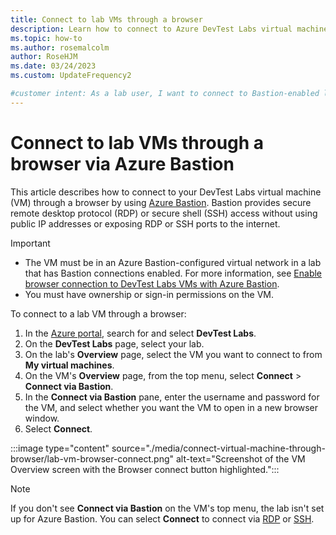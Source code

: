 ```yaml
---
title: Connect to lab VMs through a browser
description: Learn how to connect to Azure DevTest Labs virtual machines (VMs) through an internet browser if Bastion is enabled for the lab.
ms.topic: how-to
ms.author: rosemalcolm
author: RoseHJM
ms.date: 03/24/2023
ms.custom: UpdateFrequency2

#customer intent: As a lab user, I want to connect to Bastion-enabled lab VMs through my browser, so I can connect securely without using public IP addresses or exposing RDP or SSH ports to the internet.
---
```


# Connect to lab VMs through a browser via Azure Bastion

This article describes how to connect to your DevTest Labs virtual machine (VM) through a browser by using [Azure Bastion](/azure/bastion/index). Bastion provides secure remote desktop protocol (RDP) or secure shell (SSH) access without using public IP addresses or exposing RDP or SSH ports to the internet.

> [!IMPORTANT]
> - The VM must be in an Azure Bastion-configured virtual network in a lab that has Bastion connections enabled. For more information, see [Enable browser connection to DevTest Labs VMs with Azure Bastion](enable-browser-connection-lab-virtual-machines.md).
> - You must have ownership or sign-in permissions on the VM.

To connect to a lab VM through a browser:

1. In the [Azure portal](https://portal.azure.com), search for and select **DevTest Labs**.
1. On the **DevTest Labs** page, select your lab.
1. On the lab's **Overview** page, select the VM you want to connect to from **My virtual machines**.
1. On the VM's **Overview** page, from the top menu, select **Connect** > **Connect via Bastion**.
1. In the **Connect via Bastion** pane, enter the username and password for the VM, and select whether you want the VM to open in a new browser window.
1. Select **Connect**.

:::image type="content" source="./media/connect-virtual-machine-through-browser/lab-vm-browser-connect.png" alt-text="Screenshot of the VM Overview screen with the Browser connect button highlighted.":::

> [!NOTE]
> If you don't see **Connect via Bastion** on the VM's top menu, the lab isn't set up for Azure Bastion. You can select **Connect** to connect via [RDP](connect-windows-virtual-machine.md) or [SSH](connect-linux-virtual-machine.md).


